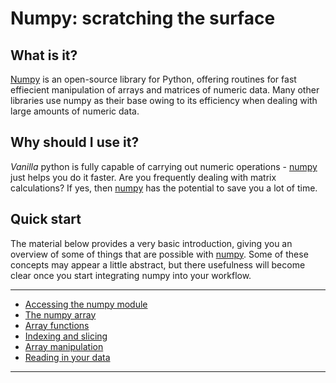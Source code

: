 ---
---

# Numpy: scratching the surface

## What is it?

[Numpy](http://www.numpy.org/) is an open-source library for Python, offering routines for fast effiecient manipulation of arrays and matrices of numeric data. Many other libraries use numpy as their base owing to its efficiency when dealing with large amounts of numeric data.

## Why should I use it?

*Vanilla* python is fully capable of carrying out numeric operations - [numpy](http://www.numpy.org/) just helps you do it faster. Are you frequently dealing with matrix calculations? If yes, then [numpy](http://www.numpy.org/) has the potential to save you a lot of time.

## Quick start

The material below provides a very basic introduction, giving you an overview of some of things that are possible with [numpy](http://www.numpy.org/). Some of these concepts may appear a little abstract, but there usefulness will become clear once you start integrating numpy into your workflow.

***

* [Accessing the numpy module](../numpy_import)
* [The numpy array](../numpy_array)
* [Array functions](../numpy_array_funcs)
* [Indexing and slicing](../numpy_indexing)
* [Array manipulation](../numpy_maniupulation)
* [Reading in your data](../numpy_io)

***



